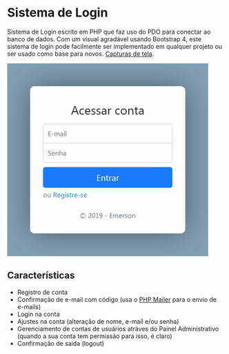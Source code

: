 # Sistema de Login
Sistema de Login escrito em PHP que faz uso do PDO para conectar ao banco de dados. Com um visual agradável usando Bootstrap 4, este sistema de login pode facilmente ser implementado em qualquer projeto ou ser usado como base para novos. [Capturas de tela](screenshots).

![Login](screenshots/login_m.png)

## Características
- Registro de conta
- Confirmação de e-mail com código (usa o [PHP Mailer](https://github.com/PHPMailer/PHPMailer) para o envio de e-mails)
- Login na conta
- Ajustes na conta (alteração de nome, e-mail e/ou senha)
- Gerenciamento de contas de usuários atráves do Painel Administrativo (quando a sua conta tem permissão para isso, é claro)
- Confirmação de saída (logout)
